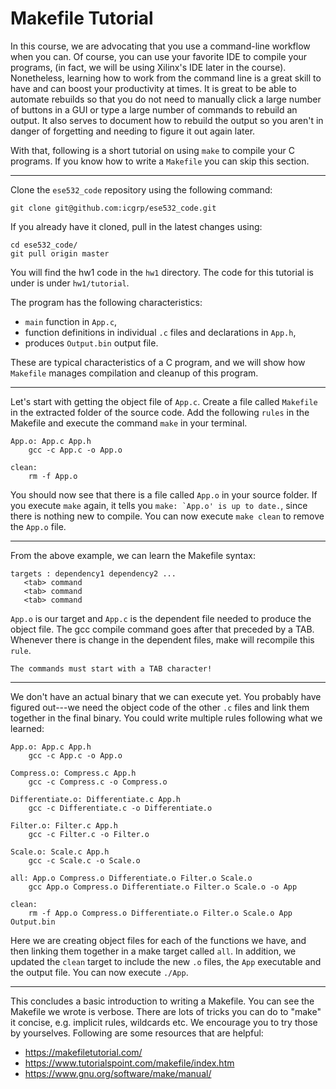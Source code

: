 # Makefile Tutorial

In this course, we are advocating that you use a command-line
workflow when you can. Of course, you can use your favorite
IDE to compile your programs, (in fact, we will be using Xilinx's IDE
later in the course). Nonetheless, learning how to work from the command
line is a great skill to have and can boost your productivity at times.  It
is great to be able to automate rebuilds so that you do not need to
manually click a large number of buttons in a GUI or type a large number of
commands to rebuild an output.  It also serves to document how to rebuild
the output so you aren't in danger of forgetting and needing to figure it
out again later.

With that, following is a short tutorial on using `make` to compile your
C programs. If you know how to write a `Makefile` you can skip this section.

---
Clone the `ese532_code`
repository using the following command:
```
git clone git@github.com:icgrp/ese532_code.git
```
If you already have it cloned, pull in the latest changes
using:
```
cd ese532_code/
git pull origin master
```
You will find the hw1 code in the `hw1` directory.
The code for this tutorial is under
is under `hw1/tutorial`.

The program has the following characteristics:
- `main` function in `App.c`,
- function definitions in individual `.c` files
    and declarations in `App.h`,
- produces `Output.bin` output file.

These are typical characteristics of a C program,
and we will show how `Makefile` manages compilation and cleanup of this
program.

---
Let's start with getting the object file of `App.c`. Create a file called
`Makefile` in the extracted folder of the source code. Add the following
`rules` in the Makefile and execute the command `make` in your terminal.
```Make
App.o: App.c App.h
	gcc -c App.c -o App.o

clean:
	rm -f App.o
```
You should now see that there is a file called `App.o` in your source folder.
If you execute `make` again, it tells you ``make: `App.o' is up to date.``,
since there is nothing new to compile. You can now execute `make clean`
to remove the `App.o` file.

---
From the above example, we can learn the Makefile syntax:
```
targets : dependency1 dependency2 ...
   <tab> command
   <tab> command
   <tab> command
```
`App.o` is our target and `App.c` is the dependent file needed to produce the
object file. The gcc compile command goes after that preceded by a TAB. Whenever
there is change in the dependent files, make will recompile this `rule`.

```{caution}
The commands must start with a TAB character!
```

---
We don't have an actual binary that we can execute yet. You probably have
figured out---we need the object code of the other `.c` files and link
them together in the final binary. You could write multiple rules following
what we learned:
```Make
App.o: App.c App.h
	gcc -c App.c -o App.o

Compress.o: Compress.c App.h
	gcc -c Compress.c -o Compress.o

Differentiate.o: Differentiate.c App.h
	gcc -c Differentiate.c -o Differentiate.o

Filter.o: Filter.c App.h
	gcc -c Filter.c -o Filter.o

Scale.o: Scale.c App.h
	gcc -c Scale.c -o Scale.o

all: App.o Compress.o Differentiate.o Filter.o Scale.o
	gcc App.o Compress.o Differentiate.o Filter.o Scale.o -o App

clean:
	rm -f App.o Compress.o Differentiate.o Filter.o Scale.o App Output.bin
```
Here we are creating object files for each of the functions we have, and
then linking them together in a make target called `all`. In addition,
we updated the `clean` target to include the new `.o` files, the `App` executable and the output file. You can now execute `./App`.

---
This concludes a basic introduction to writing a Makefile. You can see the
Makefile we wrote is verbose. There are lots of tricks you can do to
"make" it concise, e.g. implicit rules, wildcards etc. We encourage you to
try those by yourselves. Following are some resources that are helpful:
- <https://makefiletutorial.com/>
- <https://www.tutorialspoint.com/makefile/index.htm>
- <https://www.gnu.org/software/make/manual/>
